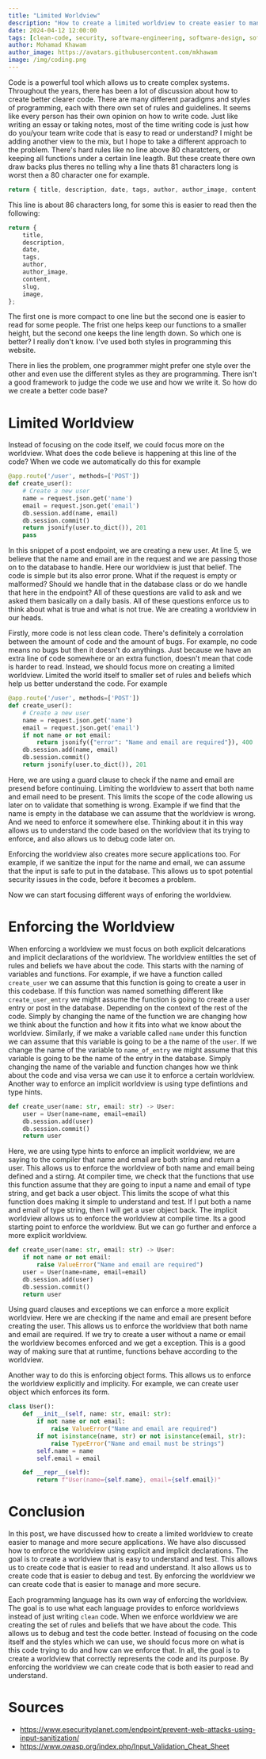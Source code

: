 ```yaml
---
title: "Limited Worldview"
description: "How to create a limited worldview to create easier to manage and more secure applications."
date: 2024-04-12 12:00:00
tags: [clean-code, security, software-engineering, software-design, software-architecture]
author: Mohamad Khawam
author_image: https://avatars.githubusercontent.com/mkhawam
image: /img/coding.png
---
```


Code is a powerful tool which allows us to create complex systems. Throughout the years, there has been a lot of discussion about how to create better clearer code. There are many different paradigms and styles of programming, each with there own set of rules and guidelines. It seems like every person has their own opinion on how to write code. Just like writing an essay or taking notes, most of the time writing code is just how do you/your team write code that is easy to read or understand? I might be adding another view to the mix, but I hope to take a different approach to the problem. There's hard rules like no line above 80 charatcters, or keeping all functions under a certain line leagth. But these create there own draw backs plus theres no telling why a line thats 81 characters long is worst then a 80 character one for example.

```typescript
return { title, description, date, tags, author, author_image, content, slug, image };
```

This line is about 86 characters long, for some this is easier to read then the following:

```typescript
return {
    title,
    description,
    date,
    tags,
    author,
    author_image,
    content,
    slug,
    image,
};
```

The first one is more compact to one line but the second one is easier to read for some people. The frist one helps keep our functions to a smaller height, but the second one keeps the line length down. So which one is better? I really don't know. I've used both styles in programming this website.

There in lies the problem, one programmer might prefer one style over the other and even use the different styles as they are programming. There isn't a good framework to judge the code we use and how we write it. So how do we create a better code base?

# Limited Worldview

Instead of focusing on the code itself, we could focus more on the worldview. What does the code believe is happening at this line of the code? When we code we automatically do this for example

```python
@app.route('/user', methods=['POST'])
def create_user():
    # Create a new user
    name = request.json.get('name')
    email = request.json.get('email')
    db.session.add(name, email)
    db.session.commit()
    return jsonify(user.to_dict()), 201
    pass
```

In this snippet of a post endpoint, we are creating a new user. At line 5, we believe that the name and email are in the request and we are passing those on to the database to handle. Here our worldview is just that belief. The code is simple but its also error prone. What if the request is empty or malformed? Should we handle that in the database class or do we handle that here in the endpoint? All of these questions are valid to ask and we asked them basically on a daily basis. All of these questions enforce us to think about what is true and what is not true. We are creating a worldview in our heads.

Firstly, more code is not less clean code. There's definitely a corrolation between the amount of code and the amount of bugs. For example, no code means no bugs but then it doesn't do anythings. Just because we have an extra line of code somewhere or an extra function, doesn't mean that code is harder to read. Instead, we should focus more on creating a limited worldview. Limited the world itself to smaller set of rules and beliefs which help us better understand the code. For example

```python
@app.route('/user', methods=['POST'])
def create_user():
    # Create a new user
    name = request.json.get('name')
    email = request.json.get('email')
    if not name or not email:
        return jsonify({"error": "Name and email are required"}), 400
    db.session.add(name, email)
    db.session.commit()
    return jsonify(user.to_dict()), 201
```

Here, we are using a guard clause to check if the name and email are presend before continuing. Limiting the worldview to assert that both name and email need to be present. This limits the scope of the code allowing us later on to validate that something is wrong. Example if we find that the name is empty in the database we can assume that the worldview is wrong. And we need to enforce it somewhere else. Thinking about it in this way allows us to understand the code based on the worldview that its trying to enforce, and also allows us to debug code later on.

Enforcing the worldview also creates more secure applications too. For example, if we sanitize the input for the name and email, we can assume that the input is safe to put in the database. This allows us to spot potential security issues in the code, before it becomes a problem.

Now we can start focusing different ways of enforing the worldview.

# Enforcing the Worldview

When enforcing a worldview we must focus on both explicit delcarations and implicit declarations of the worldview. The worldview entiltles the set of rules and beliefs we have about the code. This starts with the naming of variables and functions. For example, if we have a function called `create_user` we can assume that this function is going to create a user in this codebase. If this function was named something different like `create_user_entry` we might assume the function is going to create a user entry or post in the database. Depending on the context of the rest of the code. Simply by changing the name of the function we are changing how we think about the function and how it fits into what we know about the worldview. Similarly, if we make a variable called `name` under this function we can assume that this variable is going to be a the name of the `user`. If we change the name of the variable to `name_of_entry` we might assume that this variable is going to be the name of the entry in the database. Simply changing the name of the variable and function changes how we think about the code and visa versa we can use it to enforce a certain worldview. Another way to enforce an implicit worldview is using type defintions and type hints.

```python
def create_user(name: str, email: str) -> User:
    user = User(name=name, email=email)
    db.session.add(user)
    db.session.commit()
    return user
```

Here, we are using type hints to enforce an implicit worldview, we are saying to the compiler that name and email are both string and return a user. This allows us to enforce the worldview of both name and email being defined and a stirng. At compiler time, we check that the functions that use this function assume that they are going to input a name and email of type string, and get back a user object. This limits the scope of what this function does making it simple to understand and test. If I put both a name and email of type string, then I will get a user object back. The implicit worldview allows us to enforce the worldview at compile time. Its a good starting point to enforce the worldview. But we can go further and enforce a more explicit worldview.

```python
def create_user(name: str, email: str) -> User:
    if not name or not email:
        raise ValueError("Name and email are required")
    user = User(name=name, email=email)
    db.session.add(user)
    db.session.commit()
    return user
```

Using guard clauses and exceptions we can enforce a more explicit worldview. Here we are checking if the name and email are present before creating the user. This allows us to enforce the worldview that both name and email are required. If we try to create a user without a name or email the worldview becomes enforced and we get a exception. This is a good way of making sure that at runtime, functions behave according to the worldview.

Another way to do this is enforcing object forms. This allows us to enforce the worldview explicitly and implicity. For example, we can create user object which enforces its form.

```python
class User():
    def __init__(self, name: str, email: str):
        if not name or not email:
            raise ValueError("Name and email are required")
        if not isinstance(name, str) or not isinstance(email, str):
            raise TypeError("Name and email must be strings")
        self.name = name
        self.email = email

    def __repr__(self):
        return f"User(name={self.name}, email={self.email})"
```

# Conclusion

In this post, we have discussed how to create a limited worldview to create easier to manage and more secure applications. We have also discussed how to enforce the worldview using explicit and implicit declarations. The goal is to create a worldview that is easy to understand and test. This allows us to create code that is easier to read and understand. It also allows us to create code that is easier to debug and test. By enforcing the worldview we can create code that is easier to manage and more secure.

Each programming language has its own way of enforcing the worldview. The goal is to use what each language provides to enforce worldviews instead of just writing `clean` code. When we enforce worldview we are creating the set of rules and beliefs that we have about the code. This allows us to debug and test the code better. Instead of focusing on the code itself and the styles which we can use, we should focus more on what is this code trying to do and how can we enforce that. In all, the goal is to create a worldview that correctly represents the code and its purpose. By enforcing the worldview we can create code that is both easier to read and understand.

# Sources

-   https://www.esecurityplanet.com/endpoint/prevent-web-attacks-using-input-sanitization/
-   https://www.owasp.org/index.php/Input_Validation_Cheat_Sheet
